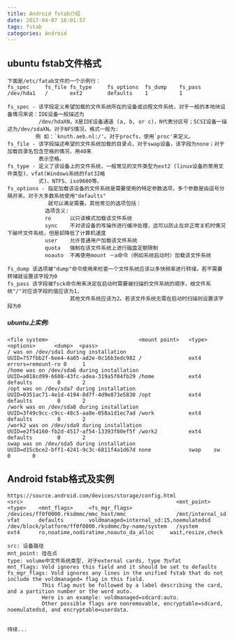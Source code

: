 ```yaml
---
title: Android fstab介绍
date: 2017-04-07 16:01:57
tags: fstab
categories: Android
---
```


## ubuntu fstab文件格式
	下面是/etc/fatab文件的一个示例行：
	fs_spec     fs_file fs_type     fs_options  fs_dump    fs_pass
	/dev/hda1   /       ext2        defaults    1          1    

	fs_spec - 该字段定义希望加载的文件系统所在的设备或远程文件系统，对于一般的本地块设备情况来说：IDE设备一般描述为
              /dev/hdaXN，X是IDE设备通道 (a, b, or c)，N代表分区号；SCSI设备一描述为/dev/sdaXN。对于NFS情况，格式一般为:
	         例 如：`knuth.aeb.nl:/'。对于procfs，使用`proc'来定义。
	fs_file - 该字段描述希望的文件系统加载的目录点，对于swap设备，该字段为none；对于加载目录名包含空格的情况，用40来
              表示空格。
	fs_type - 定义了该设备上的文件系统，一般常见的文件类型为ext2 (linux设备的常用文件类型)、vfat(Windows系统的fat32格
              式)、NTFS、iso9600等。
	fs_options - 指定加载该设备的文件系统是需要使用的特定参数选项，多个参数是由逗号分隔开来。对于大多数系统使用"defaults"
                 就可以满足需要。其他常见的选项包括：
				选项含义:
				ro      以只读模式加载该文件系统
				sync    不对该设备的写操作进行缓冲处理，这可以防止在非正常关机时情况下破坏文件系统，但是却降低了计算机速度
				user    允许普通用户加载该文件系统
				quota   强制在该文件系统上进行磁盘定额限制
				noauto  不再使用mount －a命令（例如系统启动时）加载该文件系统

	fs_dump 该选项被"dump"命令使用来检查一个文件系统应该以多快频率进行转储，若不需要转储就设置该字段为0
	fs_pass 该字段被fsck命令用来决定在启动时需要被扫描的文件系统的顺序，根文件系统"/"对应该字段的值应该为1，
		            	其他文件系统应该为2。若该文件系统无需在启动时扫描则设置该字段为0

<!-- more -->

##### ubuntu上实例:
	<file system>                             <mount point>   <type>  <options>      <dump>  <pass>
	/ was on /dev/sda1 during installation
	UUID=757fbb2f-6ee4-4a05-ad2e-0c16b3edc982 /               ext4    errors=remount-ro 0     1
	/home was on /dev/sda6 during installation
	UUID=a018cd99-6608-43fc-adea-319a5f04fb29 /home           ext4    defaults        0       2
	/opt was on /dev/sda7 during installation
	UUID=0351ac71-4e1d-4194-8d7f-4d9e873e5830 /opt            ext4    defaults        0       2
	/work was on /dev/sda8 during installation
	UUID=3f49c9cc-c9cc-48c5-aa8e-058a1d1ec7ad /work           ext4    defaults        0       2
	/work2 was on /dev/sda9 during installation
	UUID=e2f54160-fb2d-4517-af54-13393f80ef5f /work2          ext4    defaults        0       2
	swap was on /dev/sda5 during installation
	UUID=d15cbce2-bff1-4241-9c3c-6811f4a1d67d none            swap    sw              0       0

## Android fstab格式及实例
	https://source.android.com/devices/storage/config.html
	<src>                                                 <mnt_point>          <type>    <mnt_flags>     <fs_mgr_flags>
	/devices/ff0f0000.rksdmmc/mmc_host/mmc                /mnt/internal_sd     vfat      defaults        voldmanaged=internal_sd:15,noemulatedsd
	/dev/block/platform/ff0f0000.rksdmmc/by-name/system   /system              ext4      ro,noatime,nodiratime,noauto_da_alloc     wait,resize,check
	
	src: 设备路径
	mnt_point: 挂在点
	type: volume中文件系统类型, 对于external cards, type 为vfat
	mnt_flags: Vold ignores this field and it should be set to defaults
	fs_mgr_flags: Vold ignores any lines in the unified fstab that do not include the voldmanaged= flag in this field. 
			   This flag must be followed by a label describing the card, and a partition number or the word auto.
			   Here is an example: voldmanaged=sdcard:auto. 
			   Other possible flags are nonremovable, encryptable=sdcard, noemulatedsd, and encryptable=userdata.
	
	
	待续...
